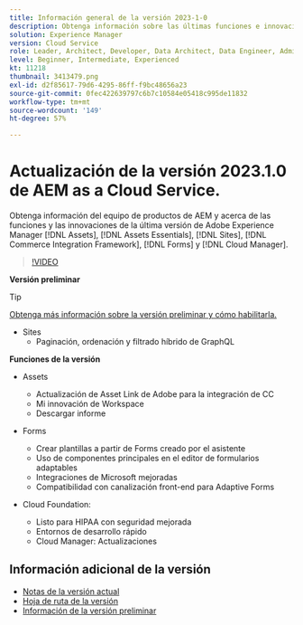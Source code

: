 ```yaml
---
title: Información general de la versión 2023-1-0
description: Obtenga información sobre las últimas funciones e innovaciones de la versión 2023-1-0 para Adobe Experience Manager [!DNL Assets Essentials], [!DNL Sites], [!DNL Screens], [!DNL Forms] y [!DNL Cloud Foundation]
solution: Experience Manager
version: Cloud Service
role: Leader, Architect, Developer, Data Architect, Data Engineer, Admin, User
level: Beginner, Intermediate, Experienced
kt: 11218
thumbnail: 3413479.png
exl-id: d2f85617-79d6-4295-86ff-f9bc48656a23
source-git-commit: 0fec422639797c6b7c10584e05418c995de11832
workflow-type: tm+mt
source-wordcount: '149'
ht-degree: 57%

---
```


# Actualización de la versión 2023.1.0 de AEM as a Cloud Service.

Obtenga información del equipo de productos de AEM y acerca de las funciones y las innovaciones de la última versión de Adobe Experience Manager [!DNL Assets], [!DNL Assets Essentials], [!DNL Sites], [!DNL Commerce Integration Framework], [!DNL Forms] y [!DNL Cloud Manager].

>[!VIDEO](https://video.tv.adobe.com/v/3413479/?quality=12&learn=on)

**Versión preliminar**

>[!TIP]
>
>[Obtenga más información sobre la versión preliminar y cómo habilitarla.](https://experienceleague.adobe.com/docs/experience-manager-cloud-service/content/release-notes/prerelease.html?lang=es)

* Sites
   * Paginación, ordenación y filtrado híbrido de GraphQL

**Funciones de la versión**

* Assets
   * Actualización de Asset Link de Adobe para la integración de CC
   * Mi innovación de Workspace
   * Descargar informe

* Forms
   * Crear plantillas a partir de Forms creado por el asistente
   * Uso de componentes principales en el editor de formularios adaptables
   * Integraciones de Microsoft mejoradas
   * Compatibilidad con canalización front-end para Adaptive Forms

* Cloud Foundation:
   * Listo para HIPAA con seguridad mejorada
   * Entornos de desarrollo rápido
   * Cloud Manager: Actualizaciones

<!--- Have questions about the release?  Discuss the release in [Experience League Communities](https://adobe.ly/3paYDAo) --->

## Información adicional de la versión

* [Notas de la versión actual](https://experienceleague.adobe.com/docs/experience-manager-cloud-service/content/release-notes/home.html?lang=es)
* [Hoja de ruta de la versión](https://experienceleague.adobe.com/docs/experience-manager-release-information/aem-release-updates/update-releases-roadmap.html?lang=es)
* [Información de la versión preliminar](https://experienceleague.adobe.com/docs/experience-manager-cloud-service/content/release-notes/prerelease.html?lang=es)
